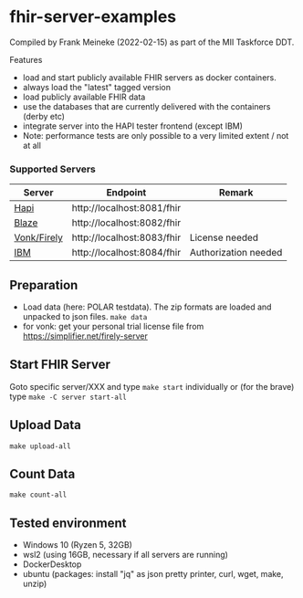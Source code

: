 # fhir-server-examples #

Compiled by Frank Meineke (2022-02-15) as part of the MII Taskforce DDT.

Features
  * load and start publicly available FHIR servers as docker containers.
  * always load the "latest" tagged version
  * load publicly available FHIR data 
  * use the databases that are currently delivered with the containers (derby etc)
  * integrate server into the HAPI tester frontend  (except IBM)
  * Note: performance tests are only possible to a very limited extent / not at all
  
### Supported Servers ###
| Server      | Endpoint | Remark
| ----------- | ----------- | ----------- 
| [Hapi](server/hapi)   | http://localhost:8081/fhir | 
| [Blaze](server/blaze)      | http://localhost:8082/fhir |
| [Vonk/Firely](server/vonk)  | http://localhost:8083/fhir | License needed
| [IBM](server/ibm)   | http://localhost:8084/fhir | Authorization needed


## Preparation ##
  * Load data (here: POLAR testdata). The zip formats are loaded and unpacked to json files. `make data`
  * for vonk: get your personal trial license file from https://simplifier.net/firely-server 

## Start FHIR Server ##
Goto specific server/XXX and type `make start` individually 
or (for the brave) type `make -C server start-all`

## Upload Data ##
`make upload-all`

## Count Data ##
`make count-all`

## Tested environment ##
  * Windows 10 (Ryzen 5, 32GB)
  * wsl2 (using 16GB, necessary if all servers are running)
  * DockerDesktop
  * ubuntu (packages: install "jq" as json pretty printer, curl, wget, make, unzip)
